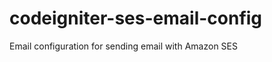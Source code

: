 codeigniter-ses-email-config
============================

Email configuration for sending email with Amazon SES
